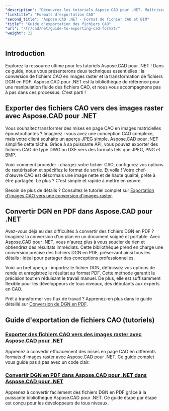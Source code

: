 ```yaml
---
"description": "Découvrez les tutoriels Aspose.CAD pour .NET. Maîtrisez l'exportation de fichiers CAO, la conversion de fichiers CAO en images raster et la conversion de fichiers DGN en PDF sans effort."
"linktitle": "Formats d'exportation CAO"
"second_title": "Aspose.CAD .NET - Format de fichier CAO et BIM"
"title": "Guide d'exportation des fichiers CAO"
"url": "/fr/cad/net/guide-to-exporting-cad-format/"
"weight": 22
---
```


## Introduction

Explorez la ressource ultime pour les tutoriels Aspose.CAD pour .NET ! Dans ce guide, nous vous présenterons deux techniques essentielles : la conversion de fichiers CAO en images raster et la transformation de fichiers DGN en PDF. Aspose.CAD pour .NET est la bibliothèque de référence pour une manipulation fluide des fichiers CAO, et nous vous accompagnons pas à pas dans ces processus. C'est parti !

## Exporter des fichiers CAO vers des images raster avec Aspose.CAD pour .NET  
Vous souhaitez transformer des mises en page CAO en images matricielles époustouflantes ? Imaginez : vous avez une conception CAO complexe, mais votre client souhaite un aperçu JPEG simple. Aspose.CAD pour .NET simplifie cette tâche. Grâce à sa puissante API, vous pouvez exporter des fichiers CAO de type DWG ou DXF vers des formats tels que JPEG, PNG et BMP.  

Voici comment procéder : chargez votre fichier CAO, configurez vos options de rastérisation et spécifiez le format de sortie. Et voilà ! Votre chef-d'œuvre CAO est désormais une image nette et de haute qualité, prête à être partagée. Le plus ? C'est simple et rapide à mettre en œuvre.  

Besoin de plus de détails ? Consultez le tutoriel complet sur [Exportation d'images CAO vers une conversion d'images raster](./export-cad-to-raster-image-conversion/).  

## Convertir DGN en PDF dans Aspose.CAD pour .NET  
Avez-vous déjà eu des difficultés à convertir des fichiers DGN en PDF ? Imaginez la conversion d'un plan en un document soigné et portable. Avec Aspose.CAD pour .NET, vous n'aurez plus à vous soucier de rien et obtiendrez des résultats immédiats. Cette bibliothèque prend en charge une conversion précise des fichiers DGN en PDF, préservant ainsi tous les détails : idéal pour partager des conceptions professionnelles.  

Voici un bref aperçu : importez le fichier DGN, définissez vos options de rendu et enregistrez le résultat au format PDF. Cette méthode garantit la précision tout en réduisant le travail manuel. De plus, elle est suffisamment flexible pour les développeurs de tous niveaux, des débutants aux experts en CAO.  

Prêt à transformer vos flux de travail ? Apprenez-en plus dans le guide détaillé sur [Conversion de DGN en PDF](./convert-dgn-to-pdf/).  

## Guide d'exportation de fichiers CAO (tutoriels)
### [Exporter des fichiers CAO vers des images raster avec Aspose.CAD pour .NET](./export-cad-to-raster-image-conversion/)
Apprenez à convertir efficacement des mises en page CAO en différents formats d'images raster avec Aspose.CAD pour .NET. Ce guide complet vous guide pas à pas avec un code clair.
### [Convertir DGN en PDF dans Aspose.CAD pour .NET dans Aspose.CAD pour .NET](./convert-dgn-to-pdf/)
Apprenez à convertir facilement des fichiers DGN en PDF grâce à la puissante bibliothèque Aspose.CAD pour .NET. Ce guide étape par étape est conçu pour les développeurs de tous niveaux.